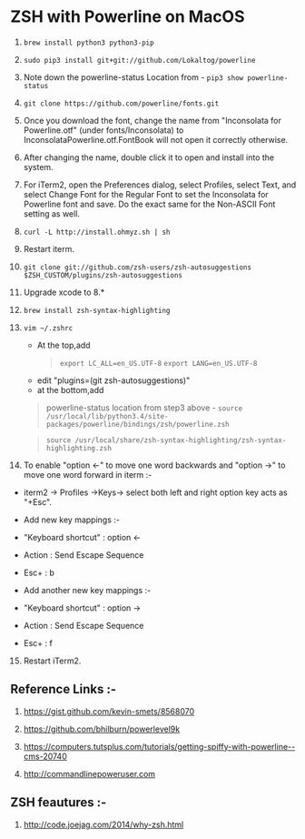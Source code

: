 # ZSH with Powerline on MacOS

1. ```brew install python3 python3-pip```
2. ```sudo pip3 install git+git://github.com/Lokaltog/powerline```
3. Note down the powerline-status Location from - ```pip3 show powerline-status```
4. ```git clone https://github.com/powerline/fonts.git```
5. Once you download the font, change the name from "Inconsolata for Powerline.otf" (under fonts/Inconsolata) to InconsolataPowerline.otf.FontBook will not open it correctly otherwise.
6. After changing the name, double click it to open and install into the system.
7. For iTerm2, open the Preferences dialog, select Profiles, select Text, and select Change Font for the Regular Font to set the Inconsolata for Powerline font and save.
   Do the exact same for the Non-ASCII Font setting as well.
8. ```curl -L http://install.ohmyz.sh | sh```
9. Restart iterm.
10. ```git clone git://github.com/zsh-users/zsh-autosuggestions $ZSH_CUSTOM/plugins/zsh-autosuggestions```
11. Upgrade xcode to 8.*
12. ```brew install zsh-syntax-highlighting```
13. ```vim ~/.zshrc```
    - At the top,add
      > ```export LC_ALL=en_US.UTF-8```
      > ```export LANG=en_US.UTF-8``` 
    - edit "plugins=(git zsh-autosuggestions)"
    - at the bottom,add 
     > powerline-status location from step3 above - ```source /usr/local/lib/python3.4/site-packages/powerline/bindings/zsh/powerline.zsh```

     > ```source /usr/local/share/zsh-syntax-highlighting/zsh-syntax-highlighting.zsh```
14. To enable "option <-" to move one word backwards and "option ->" to move one word forward in iterm :-
   - iterm2 -> Profiles ->Keys-> select both left and right option key acts as "+Esc".
   - Add new key mappings :-
   - "Keyboard shortcut" : option <-
   - Action : Send Escape Sequence
   - Esc+ : b
   
   - Add another new key mappings :-
   - "Keyboard shortcut" : option ->
   - Action : Send Escape Sequence
   - Esc+ : f
15. Restart iTerm2.

## Reference Links :- 

1. https://gist.github.com/kevin-smets/8568070

2. https://github.com/bhilburn/powerlevel9k

3. https://computers.tutsplus.com/tutorials/getting-spiffy-with-powerline--cms-20740

4. http://commandlinepoweruser.com

## ZSH feautures :-

1. http://code.joejag.com/2014/why-zsh.html

